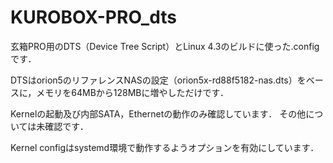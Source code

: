 # KUROBOX-PRO_dts
玄箱PRO用のDTS（Device Tree Script）とLinux 4.3のビルドに使った.configです．

DTSはorion5のリファレンスNASの設定（orion5x-rd88f5182-nas.dts）をベースに，メモリを64MBから128MBに増やしただけです．

Kernelの起動及び内部SATA，Ethernetの動作のみ確認しています．
その他については未確認です．

Kernel configはsystemd環境で動作するようオプションを有効にしています．

